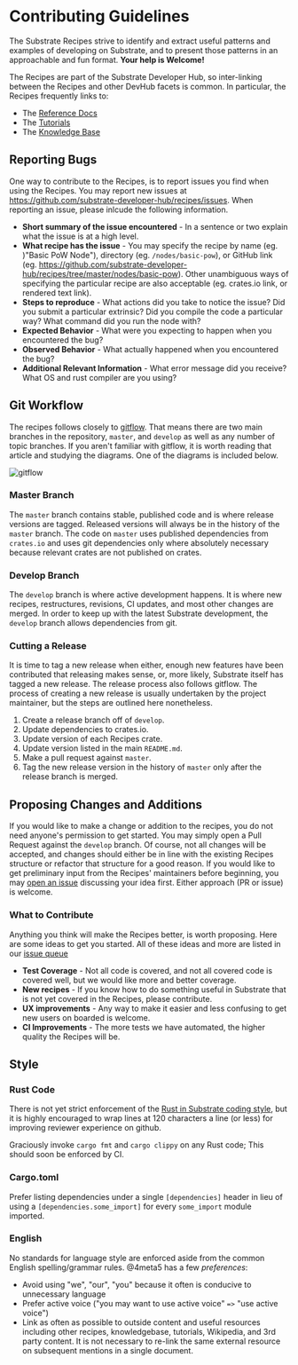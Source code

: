 # Contributing Guidelines

The Substrate Recipes strive to identify and extract useful patterns and examples of developing on Substrate, and to present those patterns in an approachable and fun format. **Your help is Welcome!**

The Recipes are part of the Substrate Developer Hub, so inter-linking between the Recipes and other DevHub facets is common. In particular, the Recipes frequently links to:
* The [Reference Docs](https://substrate.dev/rustdocs/master/)
* The [Tutorials](https://substrate.io/tutorials/)
* The [Knowledge Base](https://substrate.io/kb/learn-substrate)

## Reporting Bugs

One way to contribute to the Recipes, is to report issues you find when using the Recipes. You may report new issues at https://github.com/substrate-developer-hub/recipes/issues. When reporting an issue, please inlcude the following information.

* **Short summary of the issue encountered** - In a sentence or two explain what the issue is at a high level.
* **What recipe has the issue** - You may specify the recipe by name (eg. )"Basic PoW Node"), directory (eg. `/nodes/basic-pow`), or GitHub link (eg. https://github.com/substrate-developer-hub/recipes/tree/master/nodes/basic-pow). Other unambiguous ways of specifying the particular recipe are also acceptable (eg. crates.io link, or rendered text link).
* **Steps to reproduce** - What actions did you take to notice the issue? Did you submit a particular extrinsic? Did you compile the code a particular way? What command did you run the node with?
* **Expected Behavior** - What were you expecting to happen when you encountered the bug?
* **Observed Behavior** - What actually happened when you encountered the bug?
* **Additional Relevant Information** - What error message did you receive? What OS and rust compiler are you using?

## Git Workflow

The recipes follows closely to [gitflow](https://www.atlassian.com/git/tutorials/comparing-workflows/gitflow-workflow). That means there are two main branches in the repository, `master`, and `develop` as well as any number of topic branches. If you aren't familiar with gitflow, it is worth reading that article and studying the diagrams. One of the diagrams is included below.

![gitflow](https://wac-cdn.atlassian.com/dam/jcr:a9cea7b7-23c3-41a7-a4e0-affa053d9ea7/04%20(1).svg?cdnVersion=1017)

### Master Branch

The `master` branch contains stable, published code and is where release versions are tagged. Released versions will always be in the history of the `master` branch. The code on `master` uses published dependencies from `crates.io` and uses git dependencies only where absolutely necessary because relevant crates are not published on crates.

### Develop Branch
The `develop` branch is where active development happens. It is where new recipes, restructures, revisions, CI updates, and most other changes are merged. In order to keep up with the latest Substrate development, the `develop` branch allows dependencies from git.

### Cutting a Release

It is time  to tag a new release when either, enough new features have been contributed that releasing makes sense, or, more likely, Substrate itself has tagged a new release. The release process also follows gitflow. The process of creating a new release is usually undertaken by the project maintainer, but the steps are outlined here nonetheless.

1. Create a release branch off of `develop`.
2. Update dependencies to crates.io.
3. Update version of each Recipes crate.
4. Update version listed in the main `README.md`.
5. Make a pull request against `master`.
6. Tag the new release version in the history of `master` only after the release branch is merged.

## Proposing Changes and Additions

If you would like to make a change or addition to the recipes, you do not need anyone's permission to get started. You may simply open a Pull Request against the `develop` branch. Of course, not all changes will be accepted, and changes should either be in line with the existing Recipes structure or refactor that structure for a good reason. If you would like to get preliminary input from the Recipes' maintainers before beginning, you may [open an issue](https://github.com/substrate-developer-hub/recipes/issues) discussing your idea first. Either approach (PR or issue) is welcome.

### What to Contribute

Anything you think will make the Recipes better, is worth proposing. Here are some ideas to get you started. All of these ideas and more are listed in our [issue queue](https://github.com/substrate-developer-hub/recipes/issues)

* **Test Coverage** - Not all code is covered, and not all covered code is covered well, but we would like more and better coverage.
* **New recipes** - If you know how to do something useful in Substrate that is not yet covered in the Recipes, please contribute.
* **UX improvements** - Any way to make it easier and less confusing to get new users on boarded is welcome.
* **CI Improvements** - The more tests we have automated, the higher quality the Recipes will be.

## Style

### Rust Code
There is not yet strict enforcement of the [Rust in Substrate coding style](https://wiki.parity.io/Substrate-Style-Guide), but it is highly encouraged to wrap lines at 120 characters a line (or less) for improving reviewer experience on github.

Graciously invoke `cargo fmt` and `cargo clippy` on any Rust code; This should soon be enforced by CI.

### Cargo.toml
Prefer listing dependencies under a single `[dependencies]` header in lieu of using a `[dependencies.some_import]` for every `some_import` module imported.

### English
No standards for language style are enforced aside from the common English spelling/grammar rules. @4meta5 has a few *preferences*:
* Avoid using "we", "our", "you" because it often is conducive to unnecessary language
* Prefer active voice ("you may want to use active voice" `=>` "use active voice")
* Link as often as possible to outside content and useful resources including other recipes, knowledgebase,
tutorials, Wikipedia, and 3rd party content. It is not necessary to re-link the same external resource on subsequent
mentions in a single document.
